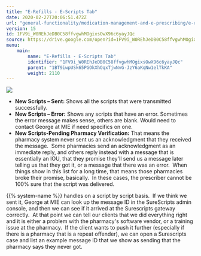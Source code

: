 ```yaml
---
title: "E-Refills - E-Scripts Tab"
date: 2020-02-27T20:06:51.472Z
url: "general-functionality/medication-management-and-e-prescribing/e-refills-e-scripts-tab.html"
version: 15
id: 1FV9i_W0REhJeDB0C58ffvgwhMOgixsOwX96c6yayJQc
source: https://drive.google.com/open?id=1FV9i_W0REhJeDB0C58ffvgwhMOgixsOwX96c6yayJQc
menu:
    main:
        name: "E-Refills - E-Scripts Tab"
        identifier: "1FV9i_W0REhJeDB0C58ffvgwhMOgixsOwX96c6yayJQc"
        parent: "1BT9iwpUSk65PGOkXhOqxTjwNvG-JzY6aKqNw1elTkKA"
        weight: 2110
---
```

![](../../external_files/6db87c7470c236270e8f97447c105d4c.png)

* <strong>New Scripts – Sent:</strong> Shows all the scripts that were transmitted successfully.
* <strong>New Scripts – Error:</strong> Shows any scripts that have an error. Sometimes the error message makes sense, others are blank. Would need to contact George at MIE if need specifics on one.
* <strong>New Scripts-Pending Pharmacy Verification:</strong> That means the pharmacy system never sent us an acknowledgment that they received the message.  Some pharmacies send an acknowledgment as an immediate reply, and others reply instead with a message that is essentially an IOU, that they promise they'll send us a message later telling us that they got it, or a message that there was an error.  When things show in this list for a long time, that means those pharmacies broke their promise, basically.  In these cases, the prescriber cannot be 100% sure that the script was delivered.

{{% system-name %}} handles on a script by script basis.  If we think we sent it, George at MIE can look up the message ID in the SureScripts admin console, and then we can see if it arrived at the Surescripts gateway correctly.  At that point we can tell our clients that we did everything right and it is either a problem with the pharmacy's software vendor, or a training issue at the pharmacy.  If the client wants to push it further (especially if there is a pharmacy that is a repeat offender), we can open a Surescripts case and list an example message ID that we show as sending that the pharmacy says they never got.

